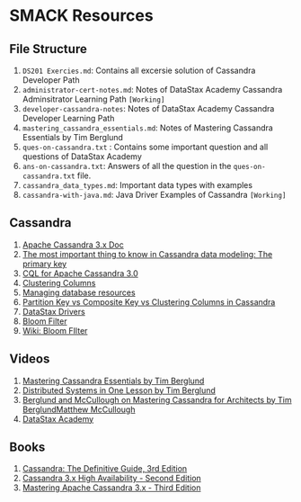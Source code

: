 # SMACK Resources

## File Structure

1. ``DS201 Exercies.md``: Contains all excersie solution of Cassandra Developer Path
2. ``administrator-cert-notes.md``: Notes of DataStax Academy Cassandra Adminsitrator Learning Path  ``[Working]``
3. ``developer-cassandra-notes``: Notes of DataStax Academy Cassandra Developer Learning Path
4. ``mastering_cassandra_essentials.md``: Notes of Mastering Cassandra Essentials by Tim Berglund
5. ``ques-on-cassandra.txt`` : Contains some important question and all questions of DataStax Academy
6. ``ans-on-cassandra.txt``: Answers of all the question in the ``ques-on-cassandra.txt`` file.
7. ``cassandra_data_types.md``: Important data types with examples
8. ``cassandra-with-java.md``: Java Driver Examples of Cassandra ``[Working]``

## Cassandra

1. [Apache Cassandra 3.x Doc](https://docs.datastax.com/en/cassandra-oss/3.0/)
2. [The most important thing to know in Cassandra data modeling: The primary key](https://www.datastax.com/blog/2016/02/most-important-thing-know-cassandra-data-modeling-primary-key)
3. [CQL for Apache Cassandra 3.0](https://docs.datastax.com/en/cql-oss/3.3/)
4. [Clustering Columns](https://docs.datastax.com/en/dse/5.1/cql/cql/cql_using/whereClustering.html)
5. [Managing database resources](https://docs.datastax.com/en/dse/6.7/cql/cql/cql_using/cqlManage.html)
6. [Partition Key vs Composite Key vs Clustering Columns in Cassandra](https://www.bmc.com/blogs/cassandra-clustering-columns-partition-composite-key/)
7. [DataStax Drivers](https://www.bmc.com/blogs/cassandra-clustering-columns-partition-composite-key/)
8. [Bloom Filter](https://cassandra.apache.org/doc/latest/operating/bloom_filters.html)
9. [Wiki: Bloom FIlter](https://en.wikipedia.org/wiki/Bloom_filter)

## Videos
1. [Mastering Cassandra Essentials by Tim Berglund](https://learning.oreilly.com/videos/mastering-cassandra-essentials/9781491994122)
2. [Distributed Systems in One Lesson by Tim Berglund](https://learning.oreilly.com/videos/distributed-systems-in/9781491924914)
3. [Berglund and McCullough on Mastering Cassandra for Architects by Tim BerglundMatthew McCullough](https://learning.oreilly.com/videos/berglund-and-mccullough/9781449327378)
4. [DataStax Academy](https://academy.datastax.com/dashboard#paths)

## Books
1. [Cassandra: The Definitive Guide, 3rd Edition](https://learning.oreilly.com/library/view/cassandra-the-definitive/9781098115159/)
2. [Cassandra 3.x High Availability - Second Edition](https://learning.oreilly.com/library/view/cassandra-3x-high/9781786462107/)
3. [Mastering Apache Cassandra 3.x - Third Edition](https://learning.oreilly.com/library/view/mastering-apache-cassandra/9781789131499/)

